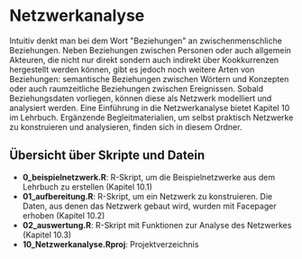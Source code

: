 # Netzwerkanalyse

Intuitiv denkt man bei dem Wort "Beziehungen" an zwischenmenschliche Beziehungen. Neben Beziehungen zwischen Personen oder auch allgemein Akteuren, die nicht nur direkt sondern auch indirekt über Kookkurrenzen hergestellt werden können, gibt es jedoch noch weitere Arten von Beziehungen: semantische Beziehungen zwischen Wörtern und Konzepten oder auch raumzeitliche Beziehungen zwischen Ereignissen. Sobald Beziehungsdaten vorliegen, können diese als Netzwerk modelliert und analysiert werden. Eine Einführung in die Netzwerkanalyse bietet Kapitel 10 im Lehrbuch. Ergänzende Begleitmaterialien, um selbst praktisch Netzwerke zu konstruieren und analysieren, finden sich in diesem Ordner. 

## Übersicht über Skripte und Datein
- **0_beispielnetzwerk.R**: R-Skript, um die Beispielnetzwerke aus dem Lehrbuch zu erstellen (Kapitel 10.1)
- **01_aufbereitung.R**: R-Skript, um ein Netzwerk zu konstruieren. Die Daten, aus denen das Netzwerk gebaut wird, wurden mit Facepager erhoben (Kapitel 10.2)
- **02_auswertung.R**: R-Skript mit Funktionen zur Analyse des Netzwerkes (Kapitel 10.3)
- **10_Netzwerkanalyse.Rproj**: Projektverzeichnis